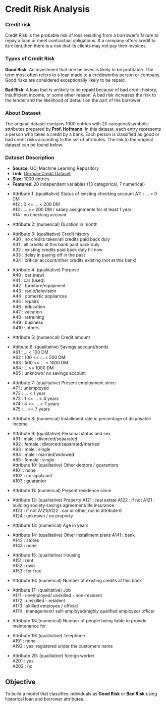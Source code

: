 # Credit Risk Analysis


### Credit risk
Credit Risk is the probable risk of loss resulting from a borrower's failure to repay a loan or meet contractual obligations. If a company offers credit to its client,then there is a risk that its clients may not pay their invoices.

### Types of Credit Risk
**Good Risk**: An investment that one believes is likely to be profitable. The term most often refers to a loan made to a creditworthy person or company. Good risks are considered exceptionally likely to be repaid.

**Bad Risk**: A loan that is unlikely to be repaid because of bad credit history, insufficient income, or some other reason. A bad risk increases the risk to the lender and the likelihood of default on the part of the borrower.

### About Dataset

The original dataset contains 1000 entries with 20 categorial/symbolic attributes prepared by **Prof. Hofmann**. In this dataset, each entry represents a person who takes a credit by a bank. Each person is classified as good or bad credit risks according to the set of attributes. The link to the original dataset can be found below.

### Dataset Description

- **Source**: UCI Machine Learning Repository  
- **Link**: [German Credit Dataset](https://archive.ics.uci.edu/dataset/144/statlog+german+credit+data)  
- **Size**: 1000 entries  
- **Features**: 20 independent variables (13 categorical, 7 numerical) 

* Attribute 1: (qualitative) Status of existing checking account
A11 : ... < 0 DM  
A12 : 0 <= ... < 200 DM  
A13 : ... >= 200 DM / salary assignments for at least 1 year  
A14 : no checking account  

* Attribute 2: (numerical) Duration in month

* Attribute 3: (qualitative) Credit history  
A30 : no credits taken/all credits paid back duly  
A31 : all credits at this bank paid back duly  
A32 : existing credits paid back duly till now  
A33 : delay in paying off in the past  
A34 : critical account/other credits existing (not at this bank)  

* Attribute 4: (qualitative) Purpose  
A40 : car (new)  
A41 : car (used)  
A42 : furniture/equipment  
A43 : radio/television  
A44 : domestic appliances  
A45 : repairs  
A46 : education  
A47 : vacation  
A48 : retraining  
A49 : business  
A410 : others  

* Attribute 5: (numerical) Credit amount  
* Attibute 6: (qualitative) Savings account/bonds  
A61 : ... < 100 DM  
A62 : 100 <= ... < 500 DM  
A63 : 500 <= ... < 1000 DM  
A64 : .. >= 1000 DM  
A65 : unknown/ no savings account  

* Attribute 7: (qualitative) Present employment since  
A71 : unemployed  
A72 : ... < 1 year  
A73 : 1 <= ... < 4 years  
A74 : 4 <= ... < 7 years  
A75 : .. >= 7 years  

* Attribute 8: (numerical) Installment rate in percentage of disposable income
  
* Attribute 9: (qualitative) Personal status and sex  
A91 : male : divorced/separated  
A92 : female : divorced/separated/married  
A93 : male : single  
A94 : male : married/widowed  
A95 : female : single  
Attribute 10: (qualitative) Other debtors / guarantors  
A101 : none  
A102 : co-applicant  
A103 : guarantor  

* Attribute 11: (numerical) Present residence since

*  Attribute 12: (qualitative) Property A121 : real estate
A122 : if not A121 : building society savings agreement/life insurance  
A123 : if not A121/A122 : car or other, not in attribute 6  
A124 : unknown / no property  

* Attribute 13: (numerical) Age in years

* Attribute 14: (qualitative) Other installment plans
A141 : bank  
A142 : stores  
A143 : none  
* Attribute 15: (qualitative) Housing  
A151 : rent  
A152 : own   
A153 : for free  
* Attribute 16: (numerical) Number of existing credits at this bank  
* Attribute 17: (qualitative) Job  
A171 : unemployed/ unskilled - non-resident  
A172 : unskilled - resident  
A173 : skilled employee / official  
A174 : management/ self-employed/highly qualified employee/ officer  
* Attribute 18: (numerical) Number of people being liable to provide maintenance for  
* Attribute 19: (qualitative) Telephone  
A191 : none  
A192 : yes, registered under the customers name  
* Attribute 20: (qualitative) foreign worker  
A201 : yes  
A202 : no


## Objective

To build a model that classifies individuals as **Good Risk** or **Bad Risk** using historical loan and borrower attributes.

